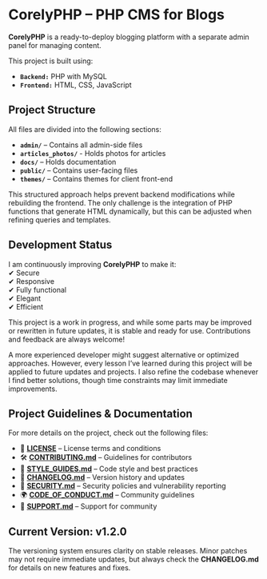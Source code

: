 # **CorelyPHP – PHP CMS for Blogs**

**CorelyPHP** is a ready-to-deploy blogging platform with a separate admin panel for managing content.

This project is built using:  

- **`Backend:`** PHP with MySQL
- **`Frontend:`** HTML, CSS, JavaScript

## **Project Structure**  

All files are divided into the following sections:  

- **`admin/`** – Contains all admin-side files
- **`articles_photos/`** - Holds photos for articles
- **`docs/`** – Holds documentation  
- **`public/`** – Contains user-facing files  
- **`themes/`** – Contains themes for client front-end

This structured approach helps prevent backend modifications while rebuilding the frontend. The only challenge is the integration of PHP functions that generate HTML dynamically, but this can be adjusted when refining queries and templates.

## **Development Status**  

I am continuously improving **CorelyPHP** to make it:  
✔ Secure  
✔ Responsive  
✔ Fully functional  
✔ Elegant  
✔ Efficient  

This project is a work in progress, and while some parts may be improved or rewritten in future updates, it is stable and ready for use. Contributions and feedback are always welcome!

A more experienced developer might suggest alternative or optimized approaches. However, every lesson I’ve learned during this project will be applied to future updates and projects. I also refine the codebase whenever I find better solutions, though time constraints may limit immediate improvements.

## **Project Guidelines & Documentation**  

For more details on the project, check out the following files:  

- 📜 **[LICENSE](LICENSE)** – License terms and conditions  
- 🛠 **[CONTRIBUTING.md](CONTRIBUTING.md)** – Guidelines for contributors  
- 🚀 **[STYLE_GUIDES.md](STYLE_GUIDES.md)** – Code style and best practices  
- 🔄 **[CHANGELOG.md](CHANGELOG.md)** – Version history and updates  
- 🔐 **[SECURITY.md](SECURITY.md)** – Security policies and vulnerability reporting  
- 🌍 **[CODE_OF_CONDUCT.md](CODE_OF_CONDUCT.md)** – Community guidelines  
- 🙌 **[SUPPORT.md](SUPPORT.md)** – Support for community

## **Current Version: v1.2.0**

The versioning system ensures clarity on stable releases. Minor patches may not require immediate updates, but always check the **CHANGELOG.md** for details on new features and fixes.
